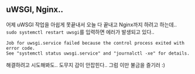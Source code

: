 ## uWSGI, Nginx..

어제 uWSGI 작업을 아쉽게 못끝내서 오늘 다 끝내고 Nginx까지 하려고 하는데..<br>
`sudo systemctl restart uwsgi`를 입력하면 에러가 발생되고 있다..

```
Job for uwsgi.service failed because the control process exited with error code.
See "systemctl status uwsgi.service" and "journalctl -xe" for details.
```

해결하려고 시도해봐도.. 도무지 감이 안잡힌다.. 그럼 이만 불금을 즐기러 :)